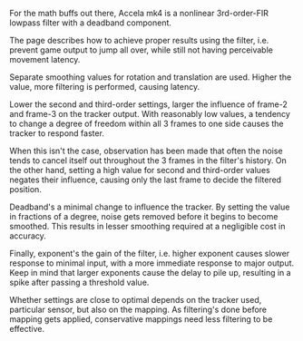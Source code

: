 For the math buffs out there, Accela mk4 is a nonlinear 3rd-order-FIR
lowpass filter with a deadband component.

The page describes how to achieve proper results using the filter, i.e.
prevent game output to jump all over, while still not having perceivable
movement latency.

Separate smoothing values for rotation and translation are used. Higher
the value, more filtering is performed, causing latency.

Lower the second and third-order settings, larger the influence of
frame-2 and frame-3 on the tracker output. With reasonably low values, a
tendency to change a degree of freedom within all 3 frames to one side
causes the tracker to respond faster.

When this isn't the case, observation has been made that often the noise
tends to cancel itself out throughout the 3 frames in the filter's
history. On the other hand, setting a high value for second and
third-order values negates their influence, causing only the last frame
to decide the filtered position.

Deadband's a minimal change to influence the tracker. By setting the
value in fractions of a degree, noise gets removed before it begins to
become smoothed. This results in lesser smoothing required at a
negligible cost in accuracy.

Finally, exponent's the gain of the filter, i.e. higher exponent causes
slower response to minimal input, with a more immediate response to
major output. Keep in mind that larger exponents cause the delay to pile
up, resulting in a spike after passing a threshold value.

Whether settings are close to optimal depends on the tracker used,
particular sensor, but also on the mapping. As filtering's done
before mapping gets applied, conservative mappings need less
filtering to be effective.

